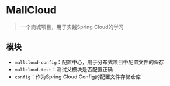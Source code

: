# MallCloud

> 一个商城项目，用于实践Spring Cloud的学习

## 模块

- `mallcloud-config`：配置中心，用于分布式项目中配置文件的保存
- `mallcloud-test`：测试父模块是否配置正确
- `config`：作为Spring Cloud Config的配置文件存储仓库